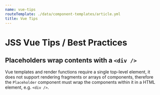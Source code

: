```yaml
---
name: vue-tips
routeTemplate: ./data/component-templates/article.yml
title: Vue Tips
---
```

# JSS Vue Tips / Best Practices

## Placeholders wrap contents with a `<div />`

Vue templates and render functions require a single top-level element, it does not support rendering fragments or arrays of components, therefore the `Placeholder` component must wrap the components within it in a HTML element, e.g. `<div />`.
